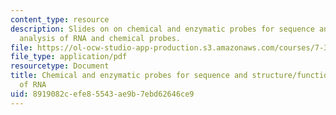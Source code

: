 ```yaml
---
content_type: resource
description: Slides on on chemical and enzymatic probes for sequence and structure/function
  analysis of RNA and chemical probes.
file: https://ol-ocw-studio-app-production.s3.amazonaws.com/courses/7-344-antibiotics-toxins-and-protein-engineering-spring-2007/8919082cefe85543ae9b7ebd62646ce9_rna_footprinting.pdf
file_type: application/pdf
resourcetype: Document
title: Chemical and enzymatic probes for sequence and structure/function analysis
  of RNA
uid: 8919082c-efe8-5543-ae9b-7ebd62646ce9
---
```

